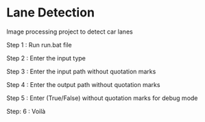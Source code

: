 # Lane Detection
Image processing project to detect car lanes

Step 1 : Run run.bat file


Step 2 : Enter the input type


Step 3 : Enter the input path without quotation marks


Step 4 : Enter the output path without quotation marks


Step 5 : Enter (True/False) without quotation marks for debug mode


Step: 6 : Voilà
